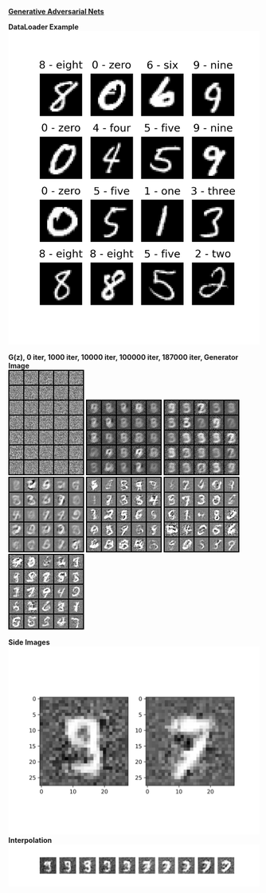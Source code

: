 **[Generative Adversarial Nets](https://github.com/All4Nothing/papers-repo/tree/main/Generative%20Adversarial%20Nets)**

**DataLoader Example**
![image](../GAN/1-dataloader-example.png)  

**G(z), 0 iter, 1000 iter, 10000 iter, 100000 iter, 187000 iter, Generator Image**  
![image](../GAN/2-G(z).png)
![image](../GAN/3-0.png)
![image](../GAN/3-1000.png)
![image](../GAN/3-10000.png)
![image](../GAN/3-100000.png)
![image](../GAN/3-187000.png)
![image](../GAN/4-gen_imgs.png)  

  
**Side Images**  
![image](../GAN/5-side-images.png)  
**Interpolation**  
![image](../GAN/6-interpolation.png)
